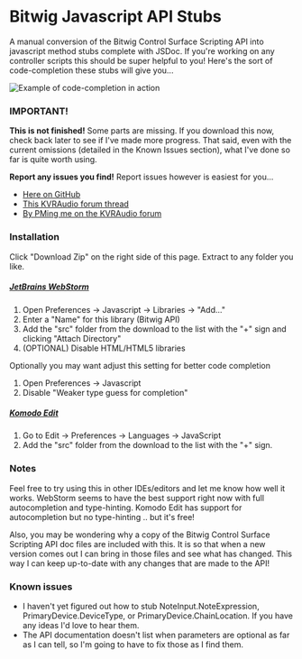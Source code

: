 Bitwig Javascript API Stubs
================

A manual conversion of the Bitwig Control Surface Scripting API into javascript method stubs complete with JSDoc. If you're working on any controller scripts this should be super helpful to you! Here's the sort of code-completion these stubs will give you...

![Example of code-completion in action](http://i.imgur.com/q7m2425.gif)

### IMPORTANT!
**This is not finished!** Some parts are missing. If you download this now, check back later to see if I've made more progress. That said, even with the current omissions (detailed in the Known Issues section), what I've done so far is quite worth using.

**Report any issues you find!** Report issues however is easiest for you...
+ [Here on GitHub](https://github.com/trappar/bitwig-api-stubs/issues)
+ [This KVRAudio forum thread](http://www.kvraudio.com/forum/viewtopic.php?f=259&t=409513)
+ [By PMing me on the KVRAudio forum](http://www.kvraudio.com/forum/ucp.php?i=pm&mode=compose&u=325394)

### Installation
Click "Download Zip" on the right side of this page. Extract to any folder you like.

##### [JetBrains WebStorm](http://www.jetbrains.com/webstorm/)
1. Open Preferences -> Javascript -> Libraries -> "Add..."
2. Enter a "Name" for this library (Bitwig API)
2. Add the "src" folder from the download to the list with the "+" sign and clicking "Attach Directory"
3. (OPTIONAL) Disable HTML/HTML5 libraries

Optionally you may want adjust this setting for better code completion
1. Open Preferences -> Javascript
2. Disable "Weaker type guess for completion"

##### [Komodo Edit](http://komodoide.com/komodo-edit/)
1. Go to Edit -> Preferences -> Languages -> JavaScript
2. Add the "src" folder from the download to the list with the "+" sign.

### Notes
Feel free to try using this in other IDEs/editors and let me know how well it works. WebStorm seems to have the best support right now with full autocompletion and type-hinting. Komodo Edit has support for autocompletion but no type-hinting .. but it's free!

Also, you may be wondering why a copy of the Bitwig Control Surface Scripting API doc files are included with this. It is so that when a new version comes out I can bring in those files and see what has changed. This way I can keep up-to-date with any changes that are made to the API!

### Known issues
+ I haven't yet figured out how to stub NoteInput.NoteExpression, PrimaryDevice.DeviceType, or PrimaryDevice.ChainLocation. If you have any ideas I'd love to hear them.
+ The API documentation doesn't list when parameters are optional as far as I can tell, so I'm going to have to fix those as I find them.